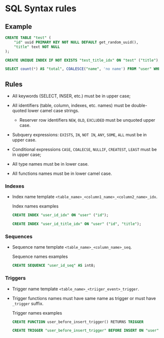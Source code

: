 # SQL Syntax rules

## Example

```sql
CREATE TABLE "test" (
	"id" uuid PRIMARY KEY NOT NULL DEFAULT get_random_uuid(),
	"title" text NOT NULL
);

CREATE UNIQUE INDEX IF NOT EXISTS "test_title_idx" ON "test" ("title");

SELECT count(*) AS "total", COALESCE("name", 'no name') FROM "user" WHERE "id" IN (100, 101) GROUP BY "group";
```

## Rules

-   All keywords (SELECT, INSER, etc.) must be in upper case;

-   All identifiers (table, column, indexes, etc. names) must be double-quoted lower camel case strings.

    -   Reserver row identifiers `NEW`, `OLD`, `EXCLUDED` must be unquoted upper case.

-   Subquery expressions: `EXISTS`, `IN`, `NOT IN`, `ANY`, `SOME`, `ALL` must be in upper case.

-   Conditional expressions `CASE`, `COALECSE`, `NULLIF`, `CREATEST`, `LEAST` must be in upper case;

-   All type names must be in lower case.

-   All functions names must be in lower camel case.

### Indexes

-   Index name template `<table_name>_<column1_name>_<column2_name>_idx`.

    Index names examples

    ```sql
    CREATE INDEX "user_id_idx" ON "user" ("id");

    CREATE INDEX "user_id_title_idx" ON "user" ("id", "title");
    ```

### Sequences

-   Sequence name template `<table_name>_<column_name>_seq`.

    Sequence names examples

    ```sql
    CREATE SEQUENCE "user_id_seq" AS int8;
    ```

### Triggers

-   Trigger name template `<table_name>_<triiger_event>_trigger`.

-   Trigger functions names must have same name as trigger or must have `_trigger` suffix.

    Trigger names examples

    ```sql
    CREATE FUNCTION user_before_insert_trigger() RETURNS TRIGGER

    CREATE TRIGGER "user_before_insert_trigger" BEFORE INSERT ON "user" FOR EACH ROW EXECUTE PROCEDURE user_before_insert_trigger();
    ```
